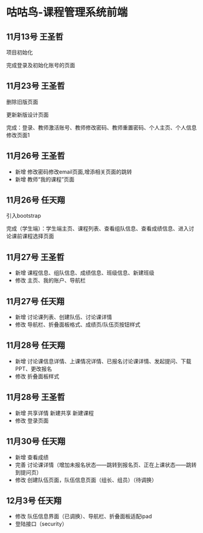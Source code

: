 ﻿# 咕咕鸟-课程管理系统前端

## 11月13号 王圣哲

项目初始化

完成登录及初始化账号的页面

## 11月23号 王圣哲

删除旧版页面

更新新版设计页面

完成：登录、教师激活账号、教师修改密码、教师重置密码、个人主页、个人信息修改页面1

## 11月26号 王圣哲

+ 新增 修改密码修改email页面,增添相关页面的跳转
+ 新增 教师“我的课程”页面

## 11月26号 任天翔

引入bootstrap

完成（学生端）：学生端主页、课程列表、查看组队信息、查看成绩信息、进入讨论课前课程选择页面


## 11月27号 王圣哲

+ 新增 课程信息、组队信息、成绩信息、班级信息、新建班级
+ 修改 主页、我的账户、导航栏

## 11月27号 任天翔

+ 新增 讨论课列表、创建队伍、讨论课详情
+ 修改 导航栏、折叠面板格式、成绩页/队伍页按钮样式

## 11月28号 任天翔

+ 新增 讨论课信息详情、上课情况详情、已报名讨论课详情、发起提问、下载PPT、更改报名
+ 修改 折叠面板样式

## 11月28号 王圣哲
+ 新增 共享详情 新建共享 新建课程 
+ 修改 登录页面 

## 11月30号 任天翔

+ 新增 查看成绩
+ 完善 讨论课详情（增加未报名状态——跳转到报名页、正在上课状态——跳转到提问页）
+ 修改 创建队伍页面，队伍信息页面（组长、组员）（待调换）

## 12月3号 任天翔

+ 修改 队伍信息界面（已调换）、导航栏、折叠面板适配ipad
+ 登陆接口（security）
